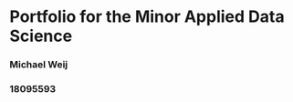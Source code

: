 # Portfolio for the Minor Applied Data Science<!-- omit in toc -->
### Michael Weij<!-- omit in toc -->
### 18095593<!-- omit in toc -->
